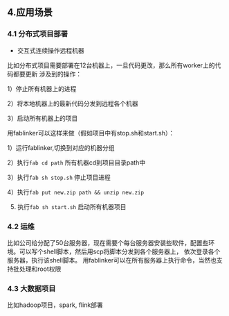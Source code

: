 ## 4.应用场景

### 4.1 分布式项目部署
* 交互式连续操作远程机器

比如分布式项目需要部署在12台机器上，一旦代码更改，那么所有worker上的代码都要更新
涉及到的操作：

1）停止所有机器上的进程

2）将本地机器上的最新代码分发到远程各个机器

3）启动所有机器上的项目

用fablinker可以这样来做（假如项目中有stop.sh和start.sh）：

1）运行fablinker,切换到对应的机器分组

2）执行`fab cd path` 所有机器cd到项目目录path中

3）执行`fab sh stop.sh` 停止项目进程

4）执行`fab put new.zip path && unzip new.zip`

5) 执行`fab sh start.sh` 启动所有机器项目


### 4.2 运维

比如公司给分配了50台服务器，现在需要个每台服务器安装些软件，配置些环境。可以写个shell脚本，然后用scp将脚本分发到各个服务器上，
依次登录各个服务器，执行该shell脚本。
用fablinker可以在所有服务器上执行命令，当然也支持批处理和root权限

### 4.3 大数据项目

比如hadoop项目，spark, flink部署
